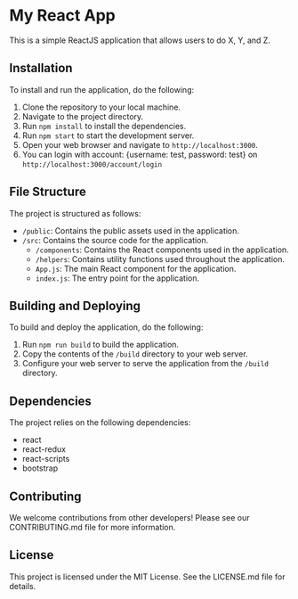 # My React App

This is a simple ReactJS application that allows users to do X, Y, and Z.

## Installation

To install and run the application, do the following:

1. Clone the repository to your local machine.
2. Navigate to the project directory.
3. Run `npm install` to install the dependencies.
4. Run `npm start` to start the development server.
5. Open your web browser and navigate to `http://localhost:3000`.
6. You can login with account: {username: test, password: test} on `http://localhost:3000/account/login`

## File Structure

The project is structured as follows:

- `/public`: Contains the public assets used in the application.
- `/src`: Contains the source code for the application.
  - `/components`: Contains the React components used in the application.
  - `/helpers`: Contains utility functions used throughout the application.
  - `App.js`: The main React component for the application.
  - `index.js`: The entry point for the application.

## Building and Deploying

To build and deploy the application, do the following:

1. Run `npm run build` to build the application.
2. Copy the contents of the `/build` directory to your web server.
3. Configure your web server to serve the application from the `/build` directory.

## Dependencies

The project relies on the following dependencies:

- react
- react-redux
- react-scripts
- bootstrap

## Contributing

We welcome contributions from other developers! Please see our CONTRIBUTING.md file for more information.

## License

This project is licensed under the MIT License. See the LICENSE.md file for details.
